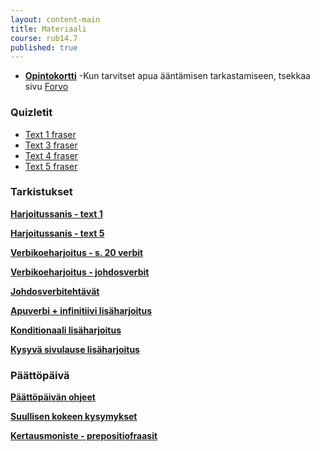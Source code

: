 ```yaml
---
layout: content-main
title: Materiaali
course: rub14.7
published: true
---
```

- **[Opintokortti](/media/rub4/Opintokortti_RUB14.pdf)**
-Kun tarvitset apua ääntämisen tarkastamiseen, tsekkaa sivu [Forvo](https://fi.forvo.com/)

### Quizletit

* [Text 1 fraser](https://quizlet.com/_btuemm?x=1qqt&i=dz01n)
* [Text 3 fraser](https://quizlet.com/_btuevi?x=1qqt&i=dz01n)
* [Text 4 fraser](https://quizlet.com/_btuf01?x=1qqt&i=dz01n)
* [Text 5 fraser](https://quizlet.com/_btuf38?x=1qqt&i=dz01n)

### Tarkistukset

**[Harjoitussanis - text 1](/media/rub4/Harjoitussanis_text1.pdf)**

**[Harjoitussanis - text 5](/media/rub4/Harjoitussanis_text5.pdf)**

**[Verbikoeharjoitus - s. 20 verbit](/media/rub4/Harjoituskoe_verbit.pdf)**

**[Verbikoeharjoitus - johdosverbit](/media/rub4/Harjoituskoe_johdosverbit.pdf)**

**[Johdosverbitehtävät](/media/rub4/Johdosverbiharjoitukset.pdf)**

**[Apuverbi + infinitiivi lisäharjoitus](/media/rub4/Apuverbit.pdf)**

**[Konditionaali lisäharjoitus](/media/rub4/Konditionaali_plussa.pdf)**

**[Kysyvä sivulause lisäharjoitus](/media/rub4/Kysyvasivulause_plussa.pdf)**

### Päättöpäivä

**[Päättöpäivän ohjeet](/media/rub4/Koeohjeet_suullinenkoe.pdf)**

**[Suullisen kokeen kysymykset](/media/rub4/Suullinenkoe_kysymykset.pdf)**

**[Kertausmoniste - prepositiofraasit](/media/rub4/Prepositiofraasit.pdf)**
